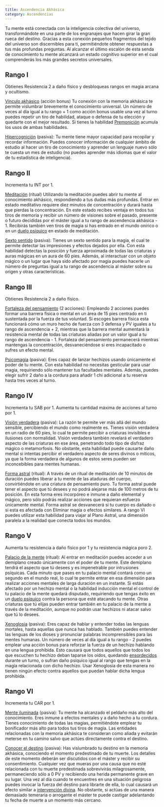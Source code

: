```yaml
---
title: Ascendencia Akhásica
category: Ascendencias
---
```


Tu mente está conectada con la inteligencia colectiva del universo, transformándote en una parte de los engranajes que hacen girar la gran rueca del destino. Gracias a esta conexión pequeños fragmentos del tejido del universo son discernibles para ti, permitiéndote obtener respuestas a tus más profundas preguntas. Al alcanzar el último escalón de esta senda de conocimiento tu mente alcanzará un estado cognitivo superior en el cual comprenderás los más grandes secretos universales.

## Rango I

Obtienes Resistencia 2 a daño físico y desbloqueas rangos en magia arcana y ocultismo. 

<u>Vínculo akhásico</u> (acción bonus) Tu conexión con la memoria akhásica te permite vislumbrar brevemente el conocimiento universal. Un número de veces al día igual a tu rango + 1 como acción bonus usable una vez al turno puedes repetir un tiro de habilidad, ataque o defensa de tu elección y quedarte con el mejor resultado. Si tienes la habilidad [Premonición](https://raldamain.com/rules/Rangos/Magia%20arcana/magia%20temporal.html#rango-i) acumula los usos de ambas habilidades.

<u>Hipercognición</u> (pasiva): Tu mente tiene mayor capacidad para recopilar y recordar información. Puedes conocer información de cualquier ámbito de estudio al hacer un tiro de conocimiento y aprender un lenguaje nuevo sólo te cuesta un mes de estudio (no puedes aprender más idiomas que el valor de tu estadística de inteligencia).

## Rango II

Incrementa tu INT por 1.

<u>Meditación</u> (ritual) Utilizando la meditación puedes abrir tu mente al conocimiento akhásico, respondiendo a tus dudas más profundas. Entrar en estado meditativo requiere diez minutos de concentración y durará hasta que pierdas la concentración. En este estado recibes ventaja en todos tus tiros de memoria y recibir un número de visiones sobre el pasado, presente o futuro decididas por el máster igual a tu rango de ascendencia akhásica - 1. Recibirás también ven tiros de magia si has entrado en el mundo onírico o en un [duelo psíquico](https://raldamain.com/rules/Rangos/Ocultismo/magia%20on%C3%ADrica.html#rango-iii) en estado de meditación.

<u>Sexto sentido</u> (pasiva): Tienes un sexto sentido para la magia, el cual te permite detectar las impresiones y efectos dejados por ella. Con esta habilidad detectas la posición y fuerza aproximada de todas las criaturas y auras mágicas en un aura de 60 pies. Además, al interactuar con un objeto mágico o un lugar que haya sido afectado por magia puedes hacerle un número de preguntas igual a tu rango de ascendencia al máster sobre su origen y otras características. 

## Rango III

Obtienes Resistencia 2 a daño físico. 

<u>Fortaleza del pensamiento</u> (2 acciones): Empleando 2 acciones puedes formar una barrera física o mental en un área de 15 pies centrado en ti sustentada por la fuerza de tus voluntad. Si escoges barrera física esta funcionará cómo un muro hecho de fuerza con 3 defensa y PV iguales a tu rango de ascendencia + 2, mientras que la barrera mental aumentará la resistencia mental de todas las criaturas aliadas por un valor igual a tu rango de ascendencia - 1. Fortaleza del pensamiento permanecerá mientras mantengas la concentración, desvaneciéndose si eres incapacitado o sufres un efecto mental. 

<u>Psicomagia</u> (pasiva): Eres capaz de lanzar hechizos usando únicamente el poder de tu mente. Con esta habilidad no necesitas gesticular para usar magia, requiriendo sólo mantener tus facultades mentales. Además, puedes elegir sufrir 2 daño a la cordura para añadir 1 chi adicional a tu reserva hasta tres veces al turno.  

## Rango IV

Incrementa tu SAB por 1. Aumenta tu cantidad máxima de acciones al turno por 1.

<u>Visión verdadera</u> (pasiva): La razón te permite ver más allá del mundo sensible, percibiendo el mundo como realmente es. Tienes visión verdadera en un radio de 60 pies, lo cual te permite percibir a criaturas invisibles e ilusiones con normalidad. Visión verdadera también revelará el verdadero aspecto de las criaturas en ese área, penetrando todo tipo de disfraz mágico o metamorfosis. No obstante, esta habilidad puede causarte daño mental si intentas percibir el verdadero aspecto de seres divinos o míticos, ya que la forma verdadera de algunos de estos seres pueden ser inconcebibles para mentes humanas.

<u>Forma astral</u> (ritual): A través de un ritual de meditación de 10 minutos de duración puedes liberar a tu mente de las ataduras del cuerpo, convirtiéndote en una criatura de pensamiento puro. Tu forma astral puede tener el aspecto que tú desees y no podrá alejarse más de 100 metros de tu posición. En esta forma eres incorpóreo e inmune a daño elemental y mágico, pero sólo podrás realizar acciones que requieran esfuerzo únicamente mental. Forma astral se desvanecerá si tu cuerpo es dañado o si esta es afectada con Eliminar magia o efectos similares. A rango VI puedes utilizar esta habilidad para viajar al Plano Astral, una dimensión paralela a la realidad que conecta todos los mundos.

## Rango V

Aumenta tu resistencia a daño físico por 1  y tu resistencia mágica poro 2.

<u>Palacio de la mente</u> (ritual): Al entrar en meditación puedes acceder a un demiplano creado únicamente con el poder de tu mente. Este demiplano tendrá el aspecto que tú desees y es impenetrable por intrusiones psíquicas. Cada minuto que pases en tu palacio mental contará como un segundo en el mundo real, lo cual te permite entrar en esa dimensión para realizar acciones mentales de larga duración en un instante. Si estás afectado por un hechizo mental o la habilidad inducción mental el control de tu palacio de la mente quedará disputado, requiriendo que tengas éxito en un [duelo psíquico](https://raldamain.com/rules/Rangos/Ocultismo/magia%20on%C3%ADrica.html#rango-iii) contra la persona que esté atacando tu mente. Otras criaturas que tú elijas pueden entrar también en tu palacio de la mente a través de la meditación, aunque no podrán usar hechizos ni atacar salvo que tú lo desees.

<u>Xenoglosia</u> (pasiva): Eres capaz de hablar y entender todas las lenguas mortales, hasta aquellas que nunca has hablado. También puedes entender las lenguas de los dioses y pronunciar palabras incomprensibles para las mentes humanas. Un número de veces al día igual a tu rango - 2 puedes emplear una acción bonus para reforzar la fuerza de un hechizo hablando en una lengua prohibida. Esto causará que todos aquellos que todos los que escuchen tu hechizo deban taparse los oídos, quedando [ensordecidos](https://raldamain.com/rules/Reglas%20principales/Efectos%20de%20estado.html#ensordecida) durante un turno, o sufran daño psíquico igual al rango que tengas en la magia relacionada con dicho hechizo. Usar Xenoglosia de esta manera no tienen ningún efecto contra aquellos que puedan hablar dicha lengua prohibida. 

## Rango VI

Incrementa tu CAR por 1.

<u>Mente iluminada</u> (pasiva): Tu mente ha alcanzado el peldaño más alto del conocimiento. Eres inmune a efectos mentales y a daño hecho a tu cordura. Tienes conocimiento de todas las magias, permitiéndote emplear tu bonificador más alto para todos tus tiros de magia. Las entidades relacionadas con la memoria akhásica te consideran como aliada y evitarán meterse en tu camino salvo que actúes directamente contra el destino.

<u>Conocer el destino</u> (pasiva): Has vislumbrado tu destino en la memoria akhásica, conociendo el momento predestinado de tu muerte. Los detalles de este momento deberán ser discutidos con el máster y recibir su consentimiento. Cualquier vez que mueras por una causa que no esté relacionada con tu muerte predestinada sobrevivirás milagrosamente, permaneciendo sólo a 0 PV y recibiendo una herida permanente grave en su lugar. Una vez al día cuando te encuentres en una situación peligrosa puedes invocar la fuerza del destino para librarte de ella, lo cual causará un efecto similar a [intervención divina](https://raldamain.com/rules/Rangos/Religi%C3%B3n/guerrero%20divino.html#rango-v). No obstante, si actúas de una manera demasiado temeraria o arrogante el máster te puede castigar adelantando tu fecha de muerte a un momento más cercano.

